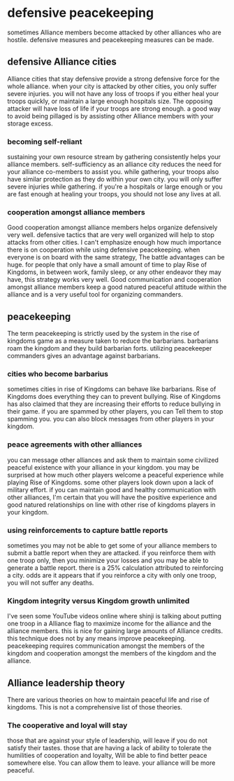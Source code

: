 # defensive peacekeeping
sometimes Alliance members become attacked by other alliances who are hostile.
defensive measures and peacekeeping measures can be made.
## defensive Alliance cities
Alliance cities that stay defensive provide a strong defensive force for the whole alliance.
when your city is attacked by other cities, you only suffer severe injuries.
you will not have any loss of troops if you either heal your troops quickly, or maintain a large enough hospitals size.
The opposing attacker will have loss of life if your troops are strong enough.
a good way to avoid being pillaged is by assisting other Alliance members with your storage excess.
### becoming self-reliant
sustaining your own resource stream by gathering consistently helps your alliance members.
self-sufficiency as an alliance city reduces the need for your alliance co-members to assist you.
while gathering, your troops also have similar protection as they do within your own city.
you will only suffer severe injuries while gathering.
if you're a hospitals or large enough or you are fast enough at healing your troops, you should not lose any lives at all.
### cooperation amongst alliance members
Good cooperation amongst alliance members helps organize defensively very well.
defensive tactics that are very well organized will help to stop attacks from other cities.
I can't emphasize enough how much importance there is on cooperation while using defensive peacekeeping.
when everyone is on board with the same strategy,
 The battle advantages can be huge.
for people that only have a small amount of time to play Rise of Kingdoms,
in between work, family sleep, or any other endeavor they may have,
this strategy works very well.
Good communication and cooperation amongst alliance members keep a good natured peaceful attitude within the alliance and is a very useful tool for organizing commanders.
## peacekeeping
The term peacekeeping is strictly used by the system in the rise of kingdoms game as a measure taken to reduce the barbarians.
barbarians roam the kingdom and they build barbarian forts.
utilizing peacekeeper commanders gives an advantage against barbarians.
### cities who become barbarius
sometimes cities in rise of Kingdoms can behave like barbarians.
Rise of Kingdoms does everything they can to prevent bullying.
Rise of Kingdoms has also claimed that they are increasing their efforts to reduce bullying in their game.
if you are spammed by other players, you can Tell them to stop spamming you.
you can also block messages from other players in your kingdom.
### peace agreements with other alliances
you can message other alliances and ask them to maintain some civilized peaceful existence with your alliance in your kingdom.
you may be surprised at how much other players welcome a peaceful experience while playing Rise of Kingdoms.
some other players look down upon a lack of military effort.
if you can maintain good and healthy communication with other alliances, I'm certain that you will have the positive experience and good natured relationships on line with other rise of kingdoms players in your kingdom.
### using reinforcements to capture battle reports
sometimes you may not be able to get some of your alliance members to submit a battle report when they are attacked.
if you reinforce them with one troop only, then you minimize your losses and you may be able to generate a battle report.
there is a 25% calculation attributed to reinforcing a city.
odds are it appears that if you reinforce a city with only one troop,
you will not suffer any deaths.
### Kingdom integrity versus Kingdom growth unlimited
I've seen some YouTube videos online where shinji is talking about putting one troop in a Alliance flag to maximize income for the alliance and the alliance members.
this is nice for gaining large amounts of Alliance credits.
this technique does not by any means improve peacekeeping.
peacekeeping requires communication amongst the members of the kingdom and cooperation amongst the members of the kingdom and the alliance.
## Alliance leadership theory
There are various theories on how to maintain peaceful life and rise of kingdoms.
This is not a comprehensive list of those theories.
### The cooperative and loyal will stay
those that are against your style of leadership,
 will leave if you do not satisfy their tastes.
those that are having a lack of ability to tolerate the humilities of cooperation and loyalty,
Will be able to find better peace somewhere else.
You can allow them to leave.
your alliance will be more peaceful.
